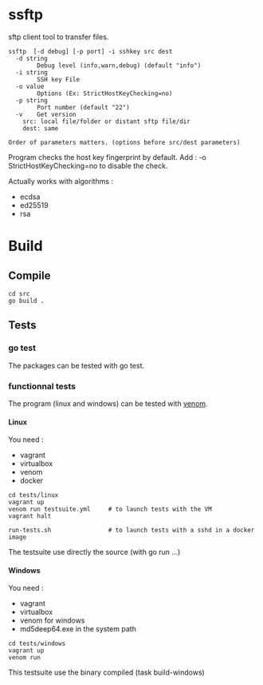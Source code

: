 # ssftp

sftp client tool to transfer files. 

```
ssftp  [-d debug] [-p port] -i sshkey src dest
  -d string
        Debug level (info,warn,debug) (default "info")
  -i string
        SSH key File
  -o value
        Options (Ex: StrictHostKeyChecking=no) 
  -p string
        Port number (default "22")
  -v    Get version
    src: local file/folder or distant sftp file/dir
    dest: same

Order of parameters matters. (options before src/dest parameters)
```

Program checks the host key fingerprint by default. Add : -o StrictHostKeyChecking=no to disable the check.

Actually works with algorithms :

* ecdsa
* ed25519
* rsa

# Build

## Compile

```
cd src
go build . 
```

## Tests

### go test

The packages can be tested with go test.

### functionnal tests

The program (linux and windows) can be tested with [venom](https://github.com/ovh/venom).

#### Linux

You need :

* vagrant
* virtualbox
* venom
* docker

```
cd tests/linux
vagrant up
venom run testsuite.yml     # to launch tests with the VM
vagrant halt

run-tests.sh                # to launch tests with a sshd in a docker image
```

The testsuite use directly the source (with go run ...)

#### Windows

You need :

* vagrant
* virtualbox
* venom for windows
* md5deep64.exe in the system path

```
cd tests/windows
vagrant up
venom run
```

This testsuite use the binary compiled (task build-windows)